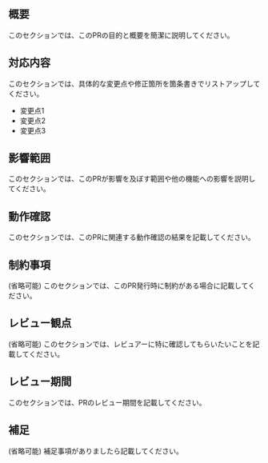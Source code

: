 ## 概要

このセクションでは、このPRの目的と概要を簡潔に説明してください。

## 対応内容

このセクションでは、具体的な変更点や修正箇所を箇条書きでリストアップしてください。

- 変更点1
- 変更点2
- 変更点3

## 影響範囲

このセクションでは、このPRが影響を及ぼす範囲や他の機能への影響を説明してください。

## 動作確認

このセクションでは、このPRに関連する動作確認の結果を記載してください。

## 制約事項

(省略可能) このセクションでは、このPR発行時に制約がある場合に記載してください。

## レビュー観点

(省略可能) このセクションでは、レビュアーに特に確認してもらいたいことを記載してください。

## レビュー期間

このセクションでは、PRのレビュー期間を記載してください。

## 補足

(省略可能) 補足事項がありましたら記載してください。
